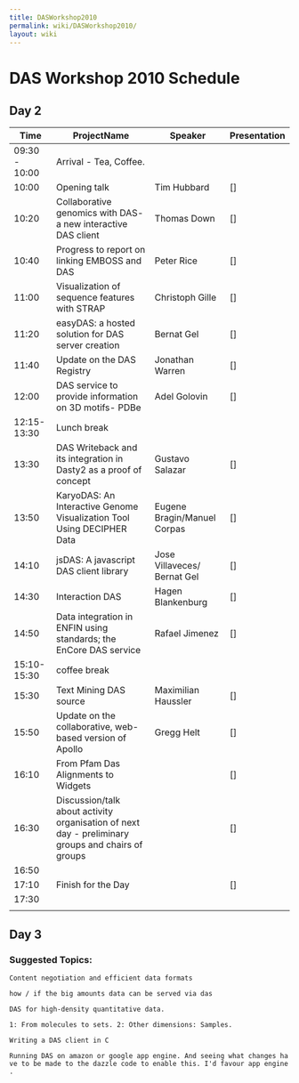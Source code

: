 ```yaml
---
title: DASWorkshop2010
permalink: wiki/DASWorkshop2010/
layout: wiki
---
```


DAS Workshop 2010 Schedule
==========================

Day 2
-----

| Time          | ProjectName                                                                                       | Speaker                     | Presentation |
|---------------|---------------------------------------------------------------------------------------------------|-----------------------------|--------------|
| 09:30 - 10:00 | Arrival - Tea, Coffee.                                                                            |
| 10:00         | Opening talk                                                                                      | Tim Hubbard                 | \[\]         |
| 10:20         | Collaborative genomics with DAS- a new interactive DAS client                                     | Thomas Down                 | \[\]         |
| 10:40         | Progress to report on linking EMBOSS and DAS                                                      | Peter Rice                  | \[\]         |
| 11:00         | Visualization of sequence features with STRAP                                                     | Christoph Gille             | \[\]         |
| 11:20         | easyDAS: a hosted solution for DAS server creation                                                | Bernat Gel                  | \[\]         |
| 11:40         | Update on the DAS Registry                                                                        | Jonathan Warren             | \[\]         |
| 12:00         | DAS service to provide information on 3D motifs- PDBe                                             | Adel Golovin                | \[\]         |
| 12:15-13:30   | Lunch break                                                                                       |
| 13:30         | DAS Writeback and its integration in Dasty2 as a proof of concept                                 | Gustavo Salazar             | \[\]         |
| 13:50         | KaryoDAS: An Interactive Genome Visualization Tool Using DECIPHER Data                            | Eugene Bragin/Manuel Corpas | \[\]         |
| 14:10         | jsDAS: A javascript DAS client library                                                            | Jose Villaveces/ Bernat Gel | \[\]         |
| 14:30         | Interaction DAS                                                                                   | Hagen Blankenburg           | \[\]         |
| 14:50         | Data integration in ENFIN using standards; the EnCore DAS service                                 | Rafael Jimenez              | \[\]         |
| 15:10-15:30   | coffee break                                                                                      |
| 15:30         | Text Mining DAS source                                                                            | Maximilian Haussler         | \[\]         |
| 15:50         | Update on the collaborative, web-based version of Apollo                                          | Gregg Helt                  | \[\]         |
| 16:10         | From Pfam Das Alignments to Widgets                                                               |                             | \[\]         |
| 16:30         | Discussion/talk about activity organisation of next day - preliminary groups and chairs of groups |                             | \[\]         |
| 16:50         |                                                                                                   |                             |              |
| 17:10         | Finish for the Day                                                                                |                             | \[\]         |
| 17:30         |                                                                                                   |                             |              |
||

Day 3
-----

### Suggested Topics:

`Content negotiation and efficient data formats`

`how / if the big amounts data can be served via das`

`DAS for high-density quantitative data.`

`1: From molecules to sets. 2: Other dimensions: Samples.`

`Writing a DAS client in C`

`Running DAS on amazon or google app engine. And seeing what changes have to be made to the dazzle code to enable this. I'd favour app engine.`
